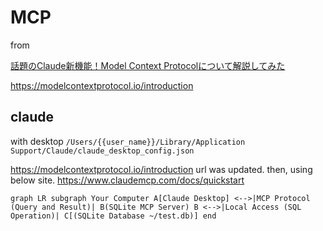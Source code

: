 # MCP

from

[話題のClaude新機能！Model Context Protocolについて解説してみた](https://youtu.be/47EtOViVJ1c?si=V-g-Xw84XAFsFWuw)

<https://modelcontextprotocol.io/introduction>

## claude

with desktop
`/Users/{{user_name}}/Library/Application Support/Claude/claude_desktop_config.json`

<https://modelcontextprotocol.io/introduction> url was updated. then, using below site.
<https://www.claudemcp.com/docs/quickstart>

```marmaid
graph LR subgraph Your Computer A[Claude Desktop] <-->|MCP Protocol (Query and Result)| B(SQLite MCP Server) B <-->|Local Access (SQL Operation)| C[(SQLite Database ~/test.db)] end
```
